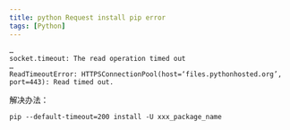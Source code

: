 ```yaml
---
title: python Request install pip error
tags: [Python]
---
```


```log
…
socket.timeout: The read operation timed out
…
ReadTimeoutError: HTTPSConnectionPool(host=‘files.pythonhosted.org’, port=443): Read timed out.
```

解决办法：

`pip --default-timeout=200 install -U xxx_package_name`
